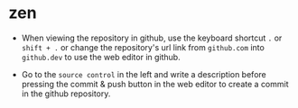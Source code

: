 # zen
- When viewing the repository in github, use the keyboard shortcut `.` or `shift + .` or change the repository's url link from `github.com` into `github.dev` to use the web editor in github.

- Go to the `source control` in the left and write a description before pressing the commit & push button in the web editor to create a commit in the github repository.